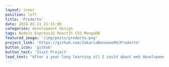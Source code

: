 ```yaml
---
layout: inner
position: left
title: 'Proderto'
date: 2024-01-11 21:15:00
categories: development design
tags: NodeJs ExpressJS ReactJS CSS MongoDB
featured_image: '/img/posts/proderto.png'
project_link: 'https://github.com/ZakariaBennane99/Proderto'
button_icon: 'github'
button_text: 'Visit Project'
lead_text: "After a year long learning all I could about web developement, I decided to build something from scrtach, and the results was Proderto - a goal sharing platform for the Internet."
---
```

